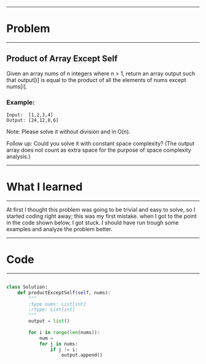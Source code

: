 ***
# Problem
***

## Product of Array Except Self

Given an array nums of n integers where n > 1,  return an array output such that output[i] is equal to the product of all the elements of nums except nums[i].

### Example:

    Input:  [1,2,3,4]
    Output: [24,12,8,6]
Note: Please solve it without division and in O(n).

Follow up:
    Could you solve it with constant space complexity? (The output array does not count as extra space for the purpose of space complexity analysis.)


***
# What I learned
***

At first I thought this problem was going to be trivial and easy to solve, so I started coding right away; this was my first mistake. when I got to the point in the code shown below, I got stuck. I should have run trough some examples and analyze the problem better. 


   
***
# Code
***

```python

class Solution:
    def productExceptSelf(self, nums):
        """
        :type nums: List[int]
        :rtype: List[int]
        """
        output = list()
        
        for i in range(len(nums)):
            num = 
            for j in nums:
                if j != i:
                    output.append()
                    
```

    

